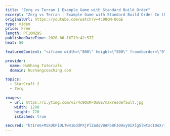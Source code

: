 ```yaml
---
title: "Zerg vs Terran | Example Game with Standard Build Order"
excerpt: "Zerg vs Terran | Example Game with Standard Build Order In this guide we learn how to defend early Terran attacks.  Coaching -------------------------------------------------------------------------- Interested in Starcraft lessons? Check out my website! I would love to help you improve and reach your"
originalUrl: https://youtube.com/watch?v=4c9OoM-OoGE
type: video
price: Free
length: PT10M29S
publishedDateTime: 2020-06-16T19:42:57Z
heat: 50

featuredContent: "<iframe width=\"800\" height=\"500\" frameborder=\"0\" src=\"https://www.youtube.com/embed/4c9OoM-OoGE\" allow=\"accelerometer; autoplay; encrypted-media; gyroscope; picture-in-picture\" allowfullscreen></iframe>"

provider:
  name: HuShang Tutorials
  domain: hushangcoaching.com

topics:
  - StarCraft 2
  - Zerg

images:
  - url: https://i.ytimg.com/vi/4c9OoM-OoGE/maxresdefault.jpg
    width: 1280
    height: 720
    isCached: true

secured: "ktIro6+M5kUkPiDLTw41GddPXjPlZadqVBAFb8FJQHxy9IXlg5lwtxcI0oX/7uKg4sEF4mGWSuKqpTltkxe2BU2B5pg4IWwh6fjS0G/OHgqJg7zUB9TQj/43M8Ue778cdgEYhIjzunpSxVN/L0BLFqr+Caw0fQ+fTha8Mqj/rMNdbzr+PQo0hyeLNXK9L9SL2b7eS2V2V7AuousqAWptCJCecUpeW3cgXsWTvM5eQTDiU0nArTcr0zXaByhZtXGnB7Zq7sHhtWKfdgFJxvTyfhW4/U2/eCLSUkMudU3roFW2RNVhg103x7Rq8LExhTVzG6uxW/bdpdodFT11INR3hCQwcvcDszETLskvBl3GxtCQLcej4nzRB+bJAFbM6Fiyd13OS7Z4s08pz8Twmcpmy7DbdR1xY8lN+/4mF3kNcuQ=;HgNsGF7tZv2ONK4UFGJnPA=="
---
```


